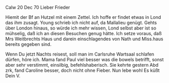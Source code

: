  Calw 20 Dec 70
Lieber Frieder

Hiemit der Bf an Hutzel mit einem Zettel. Ich hoffe er findet etwas in Lond das ihm zusagt. Young schrieb ich nicht auf, da Mallalieu genügt. Gehts über London hinaus, so würde ich mehr wissen, Lond selbst aber ist so mühselig, daß ich an diesen Besuchen genug hätte. Ich setze voraus, daß Mrs Weitbrechts Haus und darein einschlagendes von Nath und Miss.haus bereits gegeben sind.

Wenn Du jetzt Nachts reisest, soll man im Carlsruhe Wartsaal schlafen dürfen, höre ich. Mama fand Paul viel besser was die bowels betrifft, sonst aber sehr verstimmt, einsilbig, befehlshaberisch. Sie kehrte gestern Abd zrk, fand Caroline besser, doch nicht ohne Fieber. Nun lebe wohl Es küßt  Dein V.
